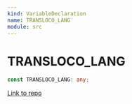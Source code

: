 ```yaml
---
kind: VariableDeclaration
name: TRANSLOCO_LANG
module: src
---
```


# TRANSLOCO_LANG

```ts
const TRANSLOCO_LANG: any;
```

[Link to repo](https://github.com/ngneat/transloco/blob/master/projects/ngneat/transloco/src/lib/transloco-lang.ts#L3-L3)

